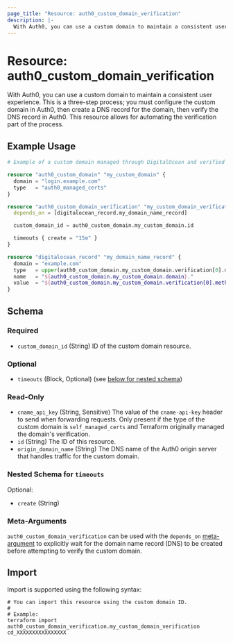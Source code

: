 ```yaml
---
page_title: "Resource: auth0_custom_domain_verification"
description: |-
  With Auth0, you can use a custom domain to maintain a consistent user experience. This is a three-step process; you must configure the custom domain in Auth0, then create a DNS record for the domain, then verify the DNS record in Auth0. This resource allows for automating the verification part of the process.
---
```


# Resource: auth0_custom_domain_verification

With Auth0, you can use a custom domain to maintain a consistent user experience. This is a three-step process; you must configure the custom domain in Auth0, then create a DNS record for the domain, then verify the DNS record in Auth0. This resource allows for automating the verification part of the process.

## Example Usage

```terraform
# Example of a custom domain managed through DigitalOcean and verified using this resource.

resource "auth0_custom_domain" "my_custom_domain" {
  domain = "login.example.com"
  type   = "auth0_managed_certs"
}

resource "auth0_custom_domain_verification" "my_custom_domain_verification" {
  depends_on = [digitalocean_record.my_domain_name_record]

  custom_domain_id = auth0_custom_domain.my_custom_domain.id

  timeouts { create = "15m" }
}

resource "digitalocean_record" "my_domain_name_record" {
  domain = "example.com"
  type   = upper(auth0_custom_domain.my_custom_domain.verification[0].methods[0].name)
  name   = "${auth0_custom_domain.my_custom_domain.domain}."
  value  = "${auth0_custom_domain.my_custom_domain.verification[0].methods[0].record}."
}
```

<!-- schema generated by tfplugindocs -->
## Schema

### Required

- `custom_domain_id` (String) ID of the custom domain resource.

### Optional

- `timeouts` (Block, Optional) (see [below for nested schema](#nestedblock--timeouts))

### Read-Only

- `cname_api_key` (String, Sensitive) The value of the `cname-api-key` header to send when forwarding requests. Only present if the type of the custom domain is `self_managed_certs` and Terraform originally managed the domain's verification.
- `id` (String) The ID of this resource.
- `origin_domain_name` (String) The DNS name of the Auth0 origin server that handles traffic for the custom domain.

<a id="nestedblock--timeouts"></a>
### Nested Schema for `timeouts`

Optional:

- `create` (String)

### Meta-Arguments

`auth0_custom_domain_verification` can be used with the `depends_on`
[meta-argument](https://www.terraform.io/docs/language/resources/syntax.html#meta-arguments) to explicitly wait for the
domain name record (DNS) to be created before attempting to verify the custom domain.

## Import

Import is supported using the following syntax:

```shell
# You can import this resource using the custom domain ID.
#
# Example:
terraform import auth0_custom_domain_verification.my_custom_domain_verification cd_XXXXXXXXXXXXXXXX
```
